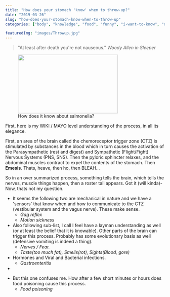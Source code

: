 ```yaml
---
title: "How does your stomach 'know' when to throw-up?"
date: "2019-03-26"
slug: "how-does-your-stomach-know-when-to-throw-up"
categories: ["body", "knowledge", "food", "funny", "i-want-to-know", "disgust"]

featuredImg: "images/Throwup.jpg"
---
```


<!-- wp:quote -->
<blockquote class="wp-block-quote"><p>"At least after death you're not nauseous."&nbsp;<em>Woody Allen in Sleeper</em></p></blockquote>
<!-- /wp:quote -->

<!-- wp:image {"align":"right","width":316,"height":185} -->
<div class="wp-block-image"><figure class="alignright is-resized"><img src="http://www.diyhomeremedies.org/wp-content/uploads/2014/10/How-To-Make-Yourself-Throw-Up-Easily-n-Quickly.png?87107f" alt="" width="316" height="185"/><figcaption>How does it know about salmonella?</figcaption></figure></div>
<!-- /wp:image -->

<!-- wp:paragraph -->
<p>First, here is my WIKI / MAYO level understanding of the process, in all its elegance. </p>
<!-- /wp:paragraph -->

<!-- wp:paragraph -->
<p>First, an area of the brain called the chemoreceptor trigger zone (CTZ) is stimulated by substances in the blood which in turn causes the activation of the Parasympathetic (rest and digest) and Sympathetic (Flight/Fight) Nervous Systems  (PNS, SNS). Then the pyloric sphincter relaxes, and the abdominal muscles contract to expel the contents of the stomach. Then <strong>Emesis</strong>. Thats,  heave, then ho, then BLEAH... </p>
<!-- /wp:paragraph -->

<!-- wp:paragraph -->
<p>So in an over summarized process,  something tells the brain, which tells the nerves,  muscle things happen, then a roster tail appears.  Got it (will kinda)-  Now, thats not my question. </p>
<!-- /wp:paragraph -->

<!-- wp:list -->
<ul><li>It seems the following two are mechanical in nature and we have a 'sensors' that know when and how to communicate to the CTZ (vestibular system and the vagus nerve). These make sense.<ul><li><em>Gag reflex</em></li><li><em>Motion sickness</em></li></ul></li><li>Also following sub-list, I call  I feel have a layman understanding as well (or at least the belief that it is knowable).   Other parts of the brain can trigger this process.  Probably has some evolutionary basis as well (defensive vomiting is indeed a thing).<ul><li><em>Nerves / Fear.</em></li><li><em>Taste(too much fat), Smells(rot), Sights(Blood, gore) </em></li></ul></li><li>Hormones and Viral and Bacterial infections.<ul><li><em>Gastroenteritis </em></li></ul></li><li></li></ul>
<!-- /wp:list -->

<!-- wp:list -->
<ul><li>But this one confuses me. How after a few short minutes or hours does food poisoning cause this process.  <ul><li><em>Food poisoning</em></li></ul></li></ul>
<!-- /wp:list -->
